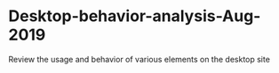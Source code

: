 # Desktop-behavior-analysis-Aug-2019
Review the usage and behavior of various elements on the desktop site
